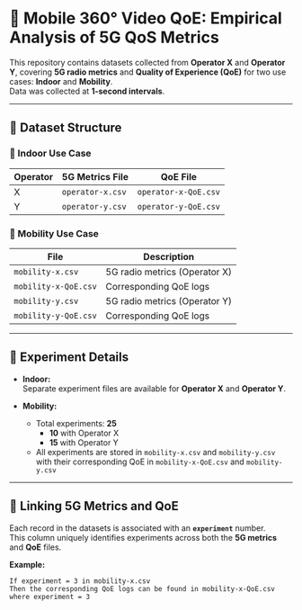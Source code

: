 # 📱 Mobile 360° Video QoE: Empirical Analysis of 5G QoS Metrics

This repository contains datasets collected from **Operator X** and **Operator Y**, covering **5G radio metrics** and **Quality of Experience (QoE)** for two use cases: **Indoor** and **Mobility**.  
Data was collected at **1-second intervals**.

---

## 📂 Dataset Structure

### 🔹 Indoor Use Case
| Operator | 5G Metrics File | QoE File |
|-----------|------------------|----------|
| X | `operator-x.csv` | `operator-x-QoE.csv` |
| Y | `operator-y.csv` | `operator-y-QoE.csv` |

### 🔹 Mobility Use Case
| File | Description |
|-------|--------------|
| `mobility-x.csv` | 5G radio metrics (Operator X) |
| `mobility-x-QoE.csv` | Corresponding QoE logs |
| `mobility-y.csv` | 5G radio metrics (Operator Y) |
| `mobility-y-QoE.csv` | Corresponding QoE logs |

---

## 🔑 Experiment Details

- **Indoor:**  
  Separate experiment files are available for **Operator X** and **Operator Y**.

- **Mobility:**  
  - Total experiments: **25**  
    - **10** with Operator X  
    - **15** with Operator Y  
  - All experiments are stored in `mobility-x.csv` and `mobility-y.csv` with their corresponding QoE in `mobility-x-QoE.csv` and `mobility-y.csv`

---

## 🔗 Linking 5G Metrics and QoE

Each record in the datasets is associated with an **`experiment`** number.  
This column uniquely identifies experiments across both the **5G metrics** and **QoE** files.

**Example:**
```text
If experiment = 3 in mobility-x.csv  
Then the corresponding QoE logs can be found in mobility-x-QoE.csv where experiment = 3

